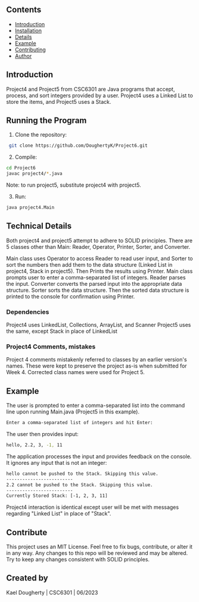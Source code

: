## Contents
- [Introduction](#introduction)
- [Installation](#Running-the-program)
- [Details](#technical-details)
- [Example](#example)
- [Contributing](#contribute)
- [Author](#Created-by)


## Introduction

Project4 and Project5 from CSC6301 are Java programs that accept, process, and sort integers provided by a user. Project4 uses a Linked List to store the items, and Project5 uses a Stack.

## Running the Program

1. Clone the repository:

```bash
 git clone https://github.com/DoughertyK/Project6.git
 ```
   
2. Compile:

```bash
cd Project6
javac project4/*.java
```
Note: to run project5, substitute project4 with project5.

3. Run:

```bash
java project4.Main
```

## Technical Details

Both project4 and project5 attempt to adhere to SOLID principles.  There are 5 classes other than Main: Reader, Operator, Printer, Sorter, and Converter.  

Main class uses Operator to access Reader to read user input, and Sorter to sort the numbers then add them to the data structure (Linked List in project4, Stack in project5). Then Prints the results using Printer. Main class prompts user to enter a comma-separated list of integers. Reader parses the input. Converter converts the parsed input into the appropriate data structure. Sorter sorts the data structure. Then the sorted data structure is printed to the console for confirmation using Printer.

### Dependencies
Project4 uses LinkedList, Collections, ArrayList, and Scanner
Project5 uses the same, except Stack in place of LinkedList

### Project4 Comments, mistakes
Project 4 comments mistakenly referred to classes by an earlier version's names.  These were kept to preserve the project as-is when submitted for Week 4. Corrected class names were used for Project 5. 

## Example

The user is prompted to enter a comma-separated list into the command line upon running Main.java (Project5 in this example).

```bash
Enter a comma-separated list of integers and hit Enter:
```

The user then provides input:

```bash
hello, 2.2, 3, -1, 11
```

The application processes the input and provides feedback on the console. It ignores any input that is not an integer:

```bash
hello cannot be pushed to the Stack. Skipping this value.
-------------------------
2.2 cannot be pushed to the Stack. Skipping this value.
-------------------------
Currently Stored Stack: [-1, 2, 3, 11]
```

Project4 interaction is identical except user will be met with messages regarding "Linked List" in place of "Stack".

## Contribute

This project uses an MIT License.  Feel free to fix bugs, contribute, or alter it in any way. 
Any changes to this repo will be reviewed and may be altered. Try to keep any changes consistent with SOLID principles.  

## Created by

Kael Dougherty | CSC6301 | 06/2023

